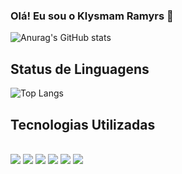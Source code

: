 ### Olá! Eu sou o Klysmam Ramyrs 👋

![Anurag's GitHub stats](https://github-readme-stats.vercel.app/api?username=klysmamsilva&show_icons=true&theme=radical)


## Status de Linguagens

![Top Langs](https://github-readme-stats.vercel.app/api/top-langs/?username=klysmamsilva&layout=compact)


## Tecnologias Utilizadas 

<div styler="display: inline_block"><br/>
<img olign = "center" olt="#c" src="https://img.shields.io/badge/HTML5-E34F26?style=for-the-badge&logo=html5&logoColor=white" />
<img olign = "center" olt="#c" src="https://img.shields.io/badge/CSS3-1572B6?style=for-the-badge&logo=css3&logoColor=white" />
<img olign = "center" olt="#c" src="https://img.shields.io/badge/JavaScript-F7DF1E?style=for-the-badge&logo=javascript&logoColor=black" />
<img olign = "center" olt="#c" src="https://img.shields.io/badge/Java-ED8B00?style=for-the-badge&logo=openjdk&logoColor=white" />
<img olign = "center" olt="#c" src="https://img.shields.io/badge/C%23-239120?style=for-the-badge&logo=c-sharp&logoColor=white" />
<img olign = "center" olt="#c" src="https://img.shields.io/badge/TypeScript-007ACC?style=for-the-badge&logo=typescript&logoColor=white" />
</div>

